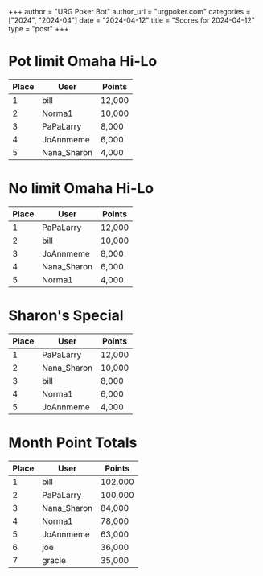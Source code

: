+++
author = "URG Poker Bot"
author_url = "urgpoker.com"
categories = ["2024", "2024-04"]
date = "2024-04-12"
title = "Scores for 2024-04-12"
type = "post"
+++
# Pot limit Omaha Hi-Lo

| Place | User | Points |
|-------|------|--------|
| 1 | bill | 12,000 |
| 2 | Norma1 | 10,000 |
| 3 | PaPaLarry | 8,000 |
| 4 | JoAnnmeme | 6,000 |
| 5 | Nana_Sharon | 4,000 |

# No limit Omaha Hi-Lo

| Place | User | Points |
|-------|------|--------|
| 1 | PaPaLarry | 12,000 |
| 2 | bill | 10,000 |
| 3 | JoAnnmeme | 8,000 |
| 4 | Nana_Sharon | 6,000 |
| 5 | Norma1 | 4,000 |

# Sharon's Special

| Place | User | Points |
|-------|------|--------|
| 1 | PaPaLarry | 12,000 |
| 2 | Nana_Sharon | 10,000 |
| 3 | bill | 8,000 |
| 4 | Norma1 | 6,000 |
| 5 | JoAnnmeme | 4,000 |

# Month Point Totals

| Place | User | Points |
|-------|------|--------|
| 1 | bill | 102,000 |
| 2 | PaPaLarry | 100,000 |
| 3 | Nana_Sharon | 84,000 |
| 4 | Norma1 | 78,000 |
| 5 | JoAnnmeme | 63,000 |
| 6 | joe | 36,000 |
| 7 | gracie | 35,000 |
